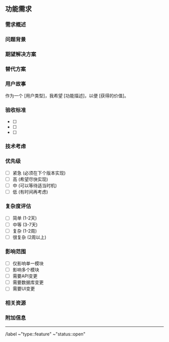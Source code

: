 ## 功能需求

### 需求概述
<!-- 简要描述你希望添加的功能 -->


### 问题背景
<!-- 描述当前存在什么问题或不便 -->


### 期望解决方案
<!-- 详细描述你期望的解决方案 -->


### 替代方案
<!-- 描述你考虑过的其他替代方案 -->


### 用户故事
作为一个 [用户类型]，我希望 [功能描述]，以便 [获得的价值]。

### 验收标准
<!-- 列出功能完成的具体标准 -->
- [ ] 
- [ ] 
- [ ] 

### 技术考虑
<!-- 如果有技术相关的考虑，请说明 -->


### 优先级
- [ ] 紧急 (必须在下个版本实现)
- [ ] 高 (希望尽快实现)
- [ ] 中 (可以等待适当时机)
- [ ] 低 (有时间再考虑)

### 复杂度评估
- [ ] 简单 (1-2天)
- [ ] 中等 (3-7天)
- [ ] 复杂 (1-2周)
- [ ] 很复杂 (2周以上)

### 影响范围
- [ ] 仅影响单一模块
- [ ] 影响多个模块
- [ ] 需要API变更
- [ ] 需要数据库变更
- [ ] 需要UI变更

### 相关资源
<!-- 提供相关的设计稿、文档或参考链接 -->


### 附加信息
<!-- 任何其他相关信息 -->


---

/label ~"type::feature" ~"status::open"
